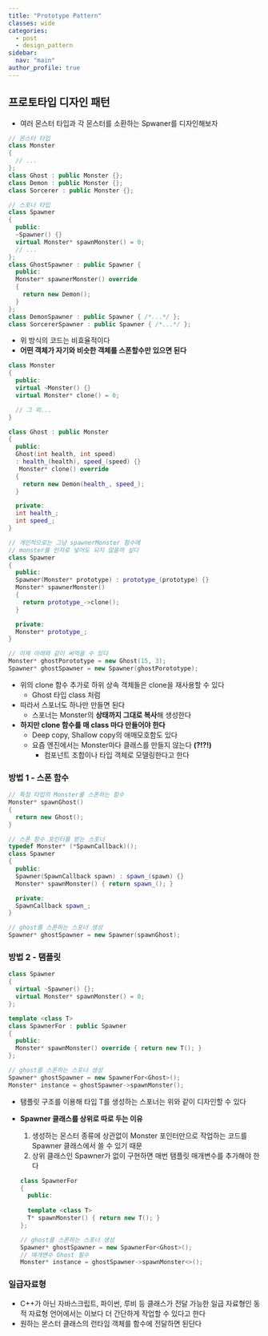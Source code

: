 ```yaml
---
title: "Prototype Pattern"
classes: wide
categories: 
  - post
  - design_pattern
sidebar:
  nav: "main"
author_profile: true
---
```

   
## 프로토타입 디자인 패턴
* 여러 몬스터 타입과 각 몬스터를 소환하는 Spwaner를 디자인해보자

```c++
// 몬스터 타입
class Monster
{
  // ...
};
class Ghost : public Monster {};
class Demon : public Monster {};
class Sorcerer : public Monster {};

// 스포너 타입
class Spawner
{
  public:
  ~Spawner() {}
  virtual Monster* spawnMonster() = 0;
  // ...
};
class GhostSpawner : public Spawner {
  public: 
  Monster* spawnerMonster() override
  {
    return new Demon();
  }
};
class DemonSpawner : public Spawner { /*...*/ };
class SorcererSpawner : public Spawner { /*...*/ };
```

* 위 방식의 코드는 비효율적이다
* **어떤 객체가 자기와 비슷한 객체를 스폰할수만 있으면 된다**

```c++
class Monster
{
  public:
  virtual ~Monster() {}
  virtual Monster* clone() = 0;

  // 그 외...
}

class Ghost : public Monster
{
  public:
  Ghost(int health, int speed)
  : health_(health), speed_(speed) {}
   Monster* clone() override
  {
    return new Demon(health_, speed_);
  }

  private:
  int health_;
  int speed_;
}

// 개인적으로는 그냥 spawnerMonster 함수에 
// monster를 인자로 넣어도 되지 않을까 싶다
class Spawner
{
  public:
  Spawner(Monster* prototype) : prototype_(prototype) {}
  Monster* spawnerMonster() 
  {
    return prototype_->clone();
  }

  private:
  Monster* prototype_;
}

// 이제 아래와 같이 써먹을 수 있다
Monster* ghostPorototype = new Ghost(15, 3);
Spawner* ghostSpawner = new Spawner(ghostPorototype);
```
* 위의 clone 함수 추가로 하위 상속 객체들은 clone을 재사용할 수 있다
  * Ghost 타입 class 처럼
* 따라서 스포너도 하나만 만들면 된다
  * 스포너는 Monster의 **상태까지 그대로 복사**해 생성한다
* **하지만 clone 함수를 매 class 마다 만들어야 한다**
  * Deep copy, Shallow copy의 애매모호함도 있다
  * 요즘 엔진에서는 Monster마다 클래스를 만들지 않는다 **(?!?!)**
    * 컴포넌트 조합이나 타입 객체로 모델링한다고 한다

### 방법 1 - 스폰 함수

```c++
// 특정 타입의 Monster를 스폰하는 함수
Monster* spawnGhost()
{
  return new Ghost();
}

// 스폰 함수 포인터를 받는 스포너
typedef Monster* (*SpawnCallback)();
class Spawner
{
  public:
  Spawner(SpawnCallback spawn) : spawn_(spawn) {}
  Monster* spawnMonster() { return spawn_(); }

  private:
  SpawnCallback spawn_;
}

// ghost를 스폰하는 스포너 생성
Spawner* ghostSpawner = new Spawner(spawnGhost);
```

### 방법 2 - 탬플릿

```c++
class Spawner 
{
  virtual ~Spawner() {};
  virtual Monster* spawnMonster() = 0;
};

template <class T>
class SpawnerFor : public Spawner
{
  public:
  Monster* spawnMonster() override { return new T(); }
};

// ghost를 스폰하는 스포너 생성
Spawner* ghostSpawner = new SpawnerFor<Ghost>();
Monster* instance = ghostSpawner->spawnMonster();
```
* 탬플릿 구조를 이용해 타입 T를 생성하는 스포너는 위와 같이 디자인할 수 있다
* **Spawner 클래스를 상위로 따로 두는 이유**
  1. 생성하는 몬스터 종류에 상관없이 Monster 포인터만으로 작업하는 코드를 Spawner 클래스에서 쓸 수 있기 때문
  2. 상위 클래스인 Spawner가 없이 구현하면 매번 탬플릿 매개변수를 추가해야 한다
  
  ```c++
  class SpawnerFor 
  {
    public:
    
    template <class T>
    T* spawnMonster() { return new T(); }
  };

  // ghost를 스폰하는 스포너 생성
  Spawner* ghostSpawner = new SpawnerFor<Ghost>();
  // 매개변수 Ghost 필수
  Monster* instance = ghostSpawner->spawnMonster<>();
  ```

### 일급자료형
* C++가 아닌 자바스크립트, 파이썬, 루비 등 클래스가 전달 가능한 일급 자료형인 동적 자료형 언어에서는 이보다 더 간단하게 작업할 수 있다고 한다
* 원하는 몬스터 클래스의 런타임 객체를 함수에 전달하면 된단다

